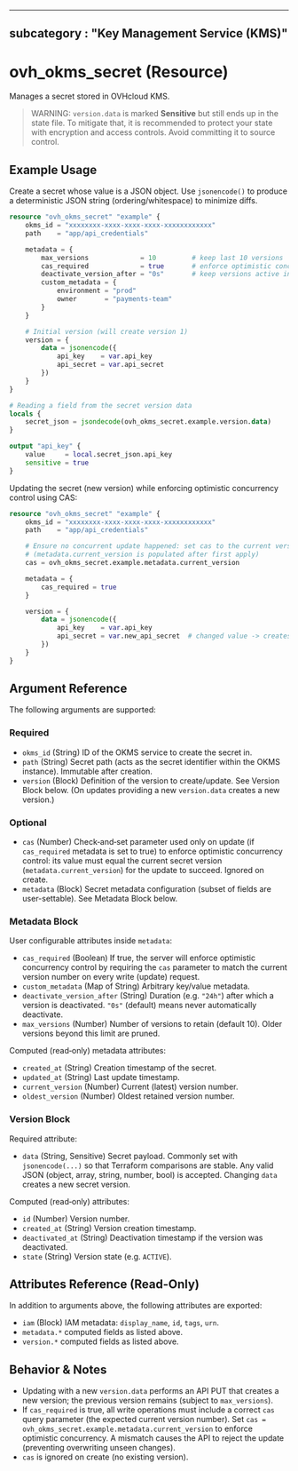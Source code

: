 
---
subcategory : "Key Management Service (KMS)"
---

# ovh_okms_secret (Resource)

Manages a secret stored in OVHcloud KMS.

> WARNING: `version.data` is marked **Sensitive** but still ends up in the state file. To mitigate that, it is recommended to protect your state with encryption and access controls. Avoid committing it to source control.

## Example Usage

Create a secret whose value is a JSON object. Use `jsonencode()` to produce a deterministic JSON string (ordering/whitespace) to minimize diffs.

```terraform
resource "ovh_okms_secret" "example" {
	okms_id = "xxxxxxxx-xxxx-xxxx-xxxx-xxxxxxxxxxxx"
	path    = "app/api_credentials"

	metadata = {
		max_versions             = 10         # keep last 10 versions
		cas_required             = true       # enforce optimistic concurrency control (server will require current secret version on the cas attribute to allow update)
		deactivate_version_after = "0s"       # keep versions active indefinitely (example)
		custom_metadata = {
			environment = "prod"
			owner       = "payments-team"
		}
	}

	# Initial version (will create version 1)
	version = {
		data = jsonencode({
			api_key    = var.api_key
			api_secret = var.api_secret
		})
	}
}

# Reading a field from the secret version data
locals {
	secret_json = jsondecode(ovh_okms_secret.example.version.data)
}

output "api_key" {
	value     = local.secret_json.api_key
	sensitive = true
}
```

Updating the secret (new version) while enforcing optimistic concurrency control using CAS:

```terraform
resource "ovh_okms_secret" "example" {
	okms_id = "xxxxxxxx-xxxx-xxxx-xxxx-xxxxxxxxxxxx"
	path    = "app/api_credentials"

	# Ensure no concurrent update happened: set cas to the current version
	# (metadata.current_version is populated after first apply)
	cas = ovh_okms_secret.example.metadata.current_version

	metadata = {
		cas_required = true
	}

	version = {
		data = jsonencode({
			api_key    = var.api_key
			api_secret = var.new_api_secret  # changed value -> creates new version
		})
	}
}
```

## Argument Reference

The following arguments are supported:

### Required

- `okms_id` (String) ID of the OKMS service to create the secret in.
- `path` (String) Secret path (acts as the secret identifier within the OKMS instance). Immutable after creation.
- `version` (Block) Definition of the version to create/update. See Version Block below. (On updates providing a new `version.data` creates a new version.)

### Optional

- `cas` (Number) Check‑and‑set parameter used only on update (if `cas_required` metadata is set to true) to enforce optimistic concurrency control: its value must equal the current secret version (`metadata.current_version`) for the update to succeed. Ignored on create.
- `metadata` (Block) Secret metadata configuration (subset of fields are user-settable). See Metadata Block below.

### Metadata Block

User configurable attributes inside `metadata`:

- `cas_required` (Boolean) If true, the server will enforce optimistic concurrency control by requiring the `cas` parameter to match the current version number on every write (update) request.
- `custom_metadata` (Map of String) Arbitrary key/value metadata.
- `deactivate_version_after` (String) Duration (e.g. `"24h"`) after which a version is deactivated. `"0s"` (default) means never automatically deactivate.
- `max_versions` (Number) Number of versions to retain (default 10). Older versions beyond this limit are pruned.

Computed (read‑only) metadata attributes:

- `created_at` (String) Creation timestamp of the secret.
- `updated_at` (String) Last update timestamp.
- `current_version` (Number) Current (latest) version number.
- `oldest_version` (Number) Oldest retained version number.

### Version Block

Required attribute:

- `data` (String, Sensitive) Secret payload. Commonly set with `jsonencode(...)` so that Terraform comparisons are stable. Any valid JSON (object, array, string, number, bool) is accepted. Changing `data` creates a new secret version.

Computed (read‑only) attributes:

- `id` (Number) Version number.
- `created_at` (String) Version creation timestamp.
- `deactivated_at` (String) Deactivation timestamp if the version was deactivated.
- `state` (String) Version state (e.g. `ACTIVE`).

## Attributes Reference (Read-Only)

In addition to arguments above, the following attributes are exported:

- `iam` (Block) IAM metadata: `display_name`, `id`, `tags`, `urn`.
- `metadata.*` computed fields as listed above.
- `version.*` computed fields as listed above.

## Behavior & Notes

- Updating with a new `version.data` performs an API PUT that creates a new version; the previous version remains (subject to `max_versions`).
- If `cas_required` is true, all write operations must include a correct `cas` query parameter (the expected current version number). Set `cas = ovh_okms_secret.example.metadata.current_version` to enforce optimistic concurrency. A mismatch causes the API to reject the update (preventing overwriting unseen changes).
- `cas` is ignored on create (no existing version).
